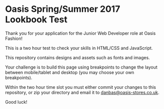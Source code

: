 # Oasis Spring/Summer 2017 Lookbook Test

Thank you for your application for the Junior Web Developer role at Oasis Fashion!

This is a two hour test to check your skills in HTML/CSS and JavaScript.

This repository contains designs and assets such as fonts and images.

Your challenge is to build this page using breakpoints to change the layout between mobile/tablet and desktop (you may choose your own breakpoints).

Within the two hour time slot you must either commit your changes to this repository, or zip your directory and email it to danbas@oasis-stores.co.uk.

Good luck!
